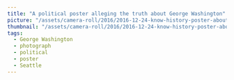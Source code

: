 ```yaml
---
title: "A political poster alleging the truth about George Washington"
picture: "/assets/camera-roll/2016/2016-12-24-know-history-poster-about-george-washington/20161224_231934356_iOS.jpg"
thumbnail: "/assets/camera-roll/2016/2016-12-24-know-history-poster-about-george-washington/20161224_231934356_iOS-thumbnail.jpg"
tags:
  - George Washington
  - photograph
  - political
  - poster
  - Seattle
---
```

